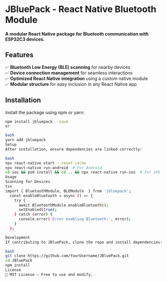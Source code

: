 # JBluePack - React Native Bluetooth Module

**A modular React Native package for Bluetooth communication with ESP32C3 devices.**

## Features
✅ **Bluetooth Low Energy (BLE) scanning** for nearby devices  
✅ **Device connection management** for seamless interactions  
✅ **Optimized React Native integration** using a custom native module  
✅ **Modular structure** for easy inclusion in any React Native app  

## Installation
Install the package using npm or yarn:  
```bash
npm install jbluepack --save
or

bash
yarn add jbluepack
Setup
After installation, ensure dependencies are linked correctly:

bash
npx react-native start --reset-cache
npx react-native run-android  # For Android
cd ios && pod install && cd .. && npx react-native run-ios  # For iOS
Usage
Scanning for Devices
tsx
import { BluetoothModule, BLEModule  } from 'jbluepack';
  const enableBluetooth = async () => {
    try {
      await BluetoothModule.enableBluetooth();
      setEnabled(true);
    } catch (error) {
      console.error('Error enabling Bluetooth:', error);
    }
  };

Development
If contributing to JBluePack, clone the repo and install dependencies:

bash
git clone https://github.com/YourUsername/JBluePack.git
cd JBluePack
npm install
License
📜 MIT License — Free to use and modify.